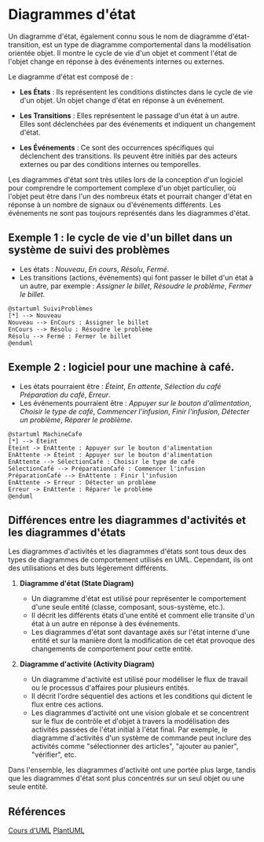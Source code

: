 # Diagrammes d'état

Un diagramme d'état, également connu sous le nom de diagramme d'état-transition, est un type de diagramme comportemental
dans la modélisation orientée objet. Il montre le cycle de vie d'un objet et comment l'état de l'objet change en réponse
à des événements internes ou externes.

Le diagramme d'état est composé de :

- **Les États** : Ils représentent les conditions distinctes dans le cycle de vie d'un objet. Un objet change d'état en
  réponse à un événement.

- **Les Transitions** : Elles représentent le passage d'un état à un autre. Elles sont déclenchées par des événements et
  indiquent un changement d'état.

- **Les Événements** : Ce sont des occurrences spécifiques qui déclenchent des transitions. Ils peuvent être initiés par
  des acteurs externes ou par des conditions internes ou temporelles.

Les diagrammes d'état sont très utiles lors de la conception d'un logiciel pour comprendre le comportement complexe d'un
objet particulier, où l'objet peut être dans l'un des nombreux états et pourrait changer d'état en réponse à un nombre
de signaux ou d'événements différents. Les événements ne sont pas toujours représentés dans les diagrammes d'état.

## Exemple 1 : le cycle de vie d'un billet dans un système de suivi des problèmes

- Les états : _Nouveau_, _En cours_, _Résolu_, _Fermé_.
- Les transitions (actions, événements) qui font passer le billet d'un état à un autre, par exemple : _Assigner le
  billet_, _Résoudre le problème_, _Fermer le billet_.

```plantuml
@startuml SuiviProblèmes
[*] --> Nouveau
Nouveau --> EnCours : Assigner le billet
EnCours --> Résolu : Résoudre le problème
Résolu --> Fermé : Fermer le billet
@enduml
```

## Exemple 2 : logiciel pour une machine à café.

- Les états pourraient être : _Éteint_, _En attente_, _Sélection du café_ _Préparation du café_, _Erreur_.
- Les événements pourraient être : _Appuyer sur le bouton d'alimentation_, _Choisir le type de café_, _Commencer
  l'infusion_, _Finir l'infusion_, _Détecter un problème_, _Réparer le problème_.

```plantuml
@startuml MachineCafe
[*] --> Éteint
Éteint -> EnAttente : Appuyer sur le bouton d'alimentation
EnAttente -> Éteint : Appuyer sur le bouton d'alimentation
EnAttente --> SélectionCafé : Choisir le type de café
SélectionCafé --> PréparationCafé : Commencer l'infusion
PréparationCafé --> EnAttente : Finir l'infusion
EnAttente -> Erreur : Détecter un problème
Erreur -> EnAttente : Réparer le problème
@enduml
```

## Différences entre les diagrammes d'activités et les diagrammes d'états

Les diagrammes d'activités et les diagrammes d'états sont tous deux des types de diagrammes de comportement utilisés en
UML. Cependant, ils ont des utilisations et des buts légèrement différents.

1. **Diagramme d'état (State Diagram)**
    - Un diagramme d'état est utilisé pour représenter le comportement d'une seule entité (classe, composant,
      sous-système, etc.).
    - Il décrit les différents états d'une entité et comment elle transite d'un état à un autre en réponse à des
      événements.
    - Les diagrammes d'état sont davantage axés sur l'état interne d'une entité et sur la manière dont la modification
      de cet état provoque des changements de comportement pour cette entité. 

2. **Diagramme d'activité (Activity Diagram)**
    - Un diagramme d'activité est utilisé pour modéliser le flux de travail ou le processus d'affaires pour plusieurs
      entités.
    - Il décrit l'ordre séquentiel des actions et les conditions qui dictent le flux entre ces actions.
    - Les diagrammes d'activité ont une vision globale et se concentrent sur le flux de contrôle et d'objet à travers la
      modélisation des activités passées de l'état initial à l'état final. Par exemple, le diagramme d'activités d'un
      système de commande peut inclure des activités comme "sélectionner des articles", "ajouter au panier", "vérifier",
      etc.

Dans l'ensemble, les diagrammes d'activité ont une portée plus large, tandis que les diagrammes d'état sont plus
concentrés sur un seul objet ou une seule entité.

## Références

[Cours d'UML](https://laurent-audibert.developpez.com/Cours-UML/?page=diagramme-etats-transitions)
[PlantUML](https://plantuml.com/en/state-diagram)